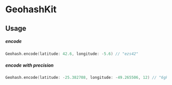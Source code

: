 # GeohashKit

## Usage
##### encode

```swift
Geohash.encode(latitude: 42.6, longitude: -5.6) // "ezs42"
```

##### encode with precision
```swift
Geohash.encode(latitude: -25.382708, longitude: -49.265506, 12) // "6gkzwgjzn820"
```
